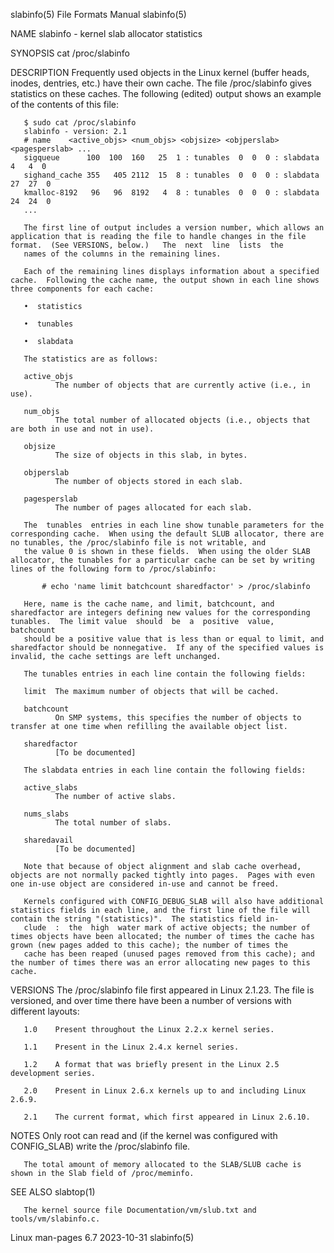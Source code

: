 slabinfo(5)                                                                                 File Formats Manual                                                                                 slabinfo(5)

NAME
       slabinfo - kernel slab allocator statistics

SYNOPSIS
       cat /proc/slabinfo

DESCRIPTION
       Frequently  used objects in the Linux kernel (buffer heads, inodes, dentries, etc.)  have their own cache.  The file /proc/slabinfo gives statistics on these caches.  The following (edited) output
       shows an example of the contents of this file:

       $ sudo cat /proc/slabinfo
       slabinfo - version: 2.1
       # name    <active_objs> <num_objs> <objsize> <objperslab> <pagesperslab> ...
       sigqueue      100  100  160   25  1 : tunables  0  0  0 : slabdata   4   4  0
       sighand_cache 355   405 2112  15  8 : tunables  0  0  0 : slabdata  27  27  0
       kmalloc-8192   96   96  8192   4  8 : tunables  0  0  0 : slabdata  24  24  0
       ...

       The first line of output includes a version number, which allows an application that is reading the file to handle changes in the file format.  (See VERSIONS, below.)   The  next  line  lists  the
       names of the columns in the remaining lines.

       Each of the remaining lines displays information about a specified cache.  Following the cache name, the output shown in each line shows three components for each cache:

       •  statistics

       •  tunables

       •  slabdata

       The statistics are as follows:

       active_objs
              The number of objects that are currently active (i.e., in use).

       num_objs
              The total number of allocated objects (i.e., objects that are both in use and not in use).

       objsize
              The size of objects in this slab, in bytes.

       objperslab
              The number of objects stored in each slab.

       pagesperslab
              The number of pages allocated for each slab.

       The  tunables  entries in each line show tunable parameters for the corresponding cache.  When using the default SLUB allocator, there are no tunables, the /proc/slabinfo file is not writable, and
       the value 0 is shown in these fields.  When using the older SLAB allocator, the tunables for a particular cache can be set by writing lines of the following form to /proc/slabinfo:

           # echo 'name limit batchcount sharedfactor' > /proc/slabinfo

       Here, name is the cache name, and limit, batchcount, and sharedfactor are integers defining new values for the corresponding tunables.  The limit value  should  be  a  positive  value,  batchcount
       should be a positive value that is less than or equal to limit, and sharedfactor should be nonnegative.  If any of the specified values is invalid, the cache settings are left unchanged.

       The tunables entries in each line contain the following fields:

       limit  The maximum number of objects that will be cached.

       batchcount
              On SMP systems, this specifies the number of objects to transfer at one time when refilling the available object list.

       sharedfactor
              [To be documented]

       The slabdata entries in each line contain the following fields:

       active_slabs
              The number of active slabs.

       nums_slabs
              The total number of slabs.

       sharedavail
              [To be documented]

       Note that because of object alignment and slab cache overhead, objects are not normally packed tightly into pages.  Pages with even one in-use object are considered in-use and cannot be freed.

       Kernels configured with CONFIG_DEBUG_SLAB will also have additional statistics fields in each line, and the first line of the file will contain the string "(statistics)".  The statistics field in‐
       clude  :  the  high  water mark of active objects; the number of times objects have been allocated; the number of times the cache has grown (new pages added to this cache); the number of times the
       cache has been reaped (unused pages removed from this cache); and the number of times there was an error allocating new pages to this cache.

VERSIONS
       The /proc/slabinfo file first appeared in Linux 2.1.23.  The file is versioned, and over time there have been a number of versions with different layouts:

       1.0    Present throughout the Linux 2.2.x kernel series.

       1.1    Present in the Linux 2.4.x kernel series.

       1.2    A format that was briefly present in the Linux 2.5 development series.

       2.0    Present in Linux 2.6.x kernels up to and including Linux 2.6.9.

       2.1    The current format, which first appeared in Linux 2.6.10.

NOTES
       Only root can read and (if the kernel was configured with CONFIG_SLAB) write the /proc/slabinfo file.

       The total amount of memory allocated to the SLAB/SLUB cache is shown in the Slab field of /proc/meminfo.

SEE ALSO
       slabtop(1)

       The kernel source file Documentation/vm/slub.txt and tools/vm/slabinfo.c.

Linux man-pages 6.7                                                                              2023-10-31                                                                                     slabinfo(5)
